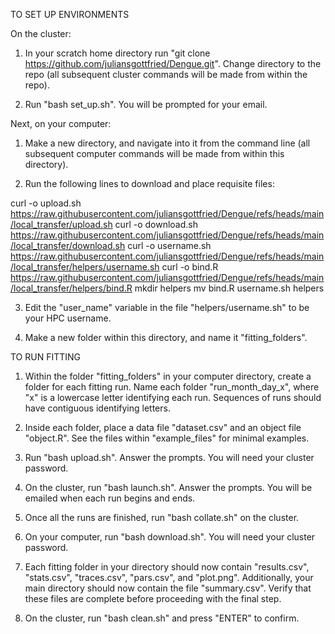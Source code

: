 TO SET UP ENVIRONMENTS

On the cluster:

1. In your scratch home directory run "git clone https://github.com/juliansgottfried/Dengue.git". Change directory to the repo (all subsequent cluster commands will be made from within the repo).

2. Run "bash set_up.sh". You will be prompted for your email.

Next, on your computer:

1. Make a new directory, and navigate into it from the command line (all subsequent computer commands will be made from within this directory).

2. Run the following lines to download and place requisite files:

curl -o upload.sh https://raw.githubusercontent.com/juliansgottfried/Dengue/refs/heads/main/local_transfer/upload.sh
curl -o download.sh https://raw.githubusercontent.com/juliansgottfried/Dengue/refs/heads/main/local_transfer/download.sh
curl -o username.sh https://raw.githubusercontent.com/juliansgottfried/Dengue/refs/heads/main/local_transfer/helpers/username.sh
curl -o bind.R https://raw.githubusercontent.com/juliansgottfried/Dengue/refs/heads/main/local_transfer/helpers/bind.R
mkdir helpers
mv bind.R username.sh helpers

3. Edit the "user_name" variable in the file "helpers/username.sh" to be your HPC username.

4. Make a new folder within this directory, and name it "fitting_folders".

TO RUN FITTING

1. Within the folder "fitting_folders" in your computer directory, create a folder for each fitting run. Name each folder "run_month\_day\_x", where "x" is a lowercase letter identifying each run. Sequences of runs should have contiguous identifying letters.

2. Inside each folder, place a data file "dataset.csv" and an object file "object.R". See the files within "example_files" for minimal examples.

3. Run "bash upload.sh". Answer the prompts. You will need your cluster password.

4. On the cluster, run "bash launch.sh". Answer the prompts. You will be emailed when each run begins and ends.

5. Once all the runs are finished, run "bash collate.sh" on the cluster.

6. On your computer, run "bash download.sh". You will need your cluster password.

7. Each fitting folder in your directory should now contain "results.csv", "stats.csv", "traces.csv", "pars.csv", and "plot.png". Additionally, your main directory should now contain the file "summary.csv". Verify that these files are complete before proceeding with the final step.

8. On the cluster, run "bash clean.sh" and press "ENTER" to confirm.
